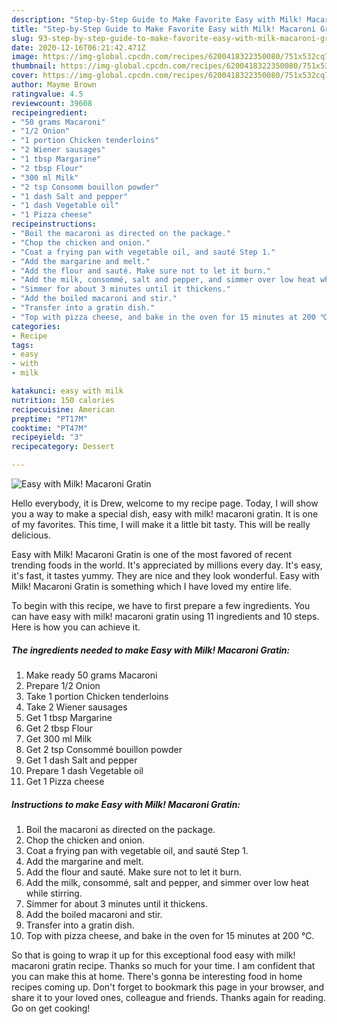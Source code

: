 ```yaml
---
description: "Step-by-Step Guide to Make Favorite Easy with Milk! Macaroni Gratin"
title: "Step-by-Step Guide to Make Favorite Easy with Milk! Macaroni Gratin"
slug: 93-step-by-step-guide-to-make-favorite-easy-with-milk-macaroni-gratin
date: 2020-12-16T06:21:42.471Z
image: https://img-global.cpcdn.com/recipes/6200418322350080/751x532cq70/easy-with-milk-macaroni-gratin-recipe-main-photo.jpg
thumbnail: https://img-global.cpcdn.com/recipes/6200418322350080/751x532cq70/easy-with-milk-macaroni-gratin-recipe-main-photo.jpg
cover: https://img-global.cpcdn.com/recipes/6200418322350080/751x532cq70/easy-with-milk-macaroni-gratin-recipe-main-photo.jpg
author: Mayme Brown
ratingvalue: 4.5
reviewcount: 39608
recipeingredient:
- "50 grams Macaroni"
- "1/2 Onion"
- "1 portion Chicken tenderloins"
- "2 Wiener sausages"
- "1 tbsp Margarine"
- "2 tbsp Flour"
- "300 ml Milk"
- "2 tsp Consomm bouillon powder"
- "1 dash Salt and pepper"
- "1 dash Vegetable oil"
- "1 Pizza cheese"
recipeinstructions:
- "Boil the macaroni as directed on the package."
- "Chop the chicken and onion."
- "Coat a frying pan with vegetable oil, and sauté Step 1."
- "Add the margarine and melt."
- "Add the flour and sauté. Make sure not to let it burn."
- "Add the milk, consommé, salt and pepper, and simmer over low heat while stirring."
- "Simmer for about 3 minutes until it thickens."
- "Add the boiled macaroni and stir."
- "Transfer into a gratin dish."
- "Top with pizza cheese, and bake in the oven for 15 minutes at 200 ℃."
categories:
- Recipe
tags:
- easy
- with
- milk

katakunci: easy with milk 
nutrition: 150 calories
recipecuisine: American
preptime: "PT17M"
cooktime: "PT47M"
recipeyield: "3"
recipecategory: Dessert

---
```



![Easy with Milk! Macaroni Gratin](https://img-global.cpcdn.com/recipes/6200418322350080/751x532cq70/easy-with-milk-macaroni-gratin-recipe-main-photo.jpg)

Hello everybody, it is Drew, welcome to my recipe page. Today, I will show you a way to make a special dish, easy with milk! macaroni gratin. It is one of my favorites. This time, I will make it a little bit tasty. This will be really delicious.



Easy with Milk! Macaroni Gratin is one of the most favored of recent trending foods in the world. It's appreciated by millions every day. It's easy, it's fast, it tastes yummy. They are nice and they look wonderful. Easy with Milk! Macaroni Gratin is something which I have loved my entire life.


To begin with this recipe, we have to first prepare a few ingredients. You can have easy with milk! macaroni gratin using 11 ingredients and 10 steps. Here is how you can achieve it.

<!--inarticleads1-->

##### The ingredients needed to make Easy with Milk! Macaroni Gratin:

1. Make ready 50 grams Macaroni
1. Prepare 1/2 Onion
1. Take 1 portion Chicken tenderloins
1. Take 2 Wiener sausages
1. Get 1 tbsp Margarine
1. Get 2 tbsp Flour
1. Get 300 ml Milk
1. Get 2 tsp Consommé bouillon powder
1. Get 1 dash Salt and pepper
1. Prepare 1 dash Vegetable oil
1. Get 1 Pizza cheese




<!--inarticleads2-->

##### Instructions to make Easy with Milk! Macaroni Gratin:

1. Boil the macaroni as directed on the package.
1. Chop the chicken and onion.
1. Coat a frying pan with vegetable oil, and sauté Step 1.
1. Add the margarine and melt.
1. Add the flour and sauté. Make sure not to let it burn.
1. Add the milk, consommé, salt and pepper, and simmer over low heat while stirring.
1. Simmer for about 3 minutes until it thickens.
1. Add the boiled macaroni and stir.
1. Transfer into a gratin dish.
1. Top with pizza cheese, and bake in the oven for 15 minutes at 200 ℃.




So that is going to wrap it up for this exceptional food easy with milk! macaroni gratin recipe. Thanks so much for your time. I am confident that you can make this at home. There's gonna be interesting food in home recipes coming up. Don't forget to bookmark this page in your browser, and share it to your loved ones, colleague and friends. Thanks again for reading. Go on get cooking!
